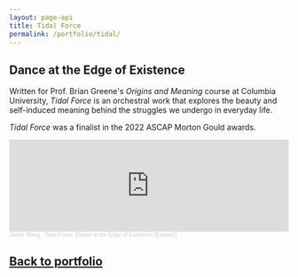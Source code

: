 ```yaml
---
layout: page-api
title: Tidal Force
permalink: /portfolio/tidal/
---
```


## Dance at the Edge of Existence

<!-- ![image](/img/tidal.png){: width="220" }{: style="float: left; margin-right: 1.5em;"} -->

Written for Prof. Brian Greene's *Origins and Meaning* course at Columbia University, *Tidal Force* is an orchestral work that explores the beauty and self-induced meaning behind the struggles we undergo in everyday life.

*Tidal Force* was a finalist in the 2022 ASCAP Morton Gould awards.

<iframe width="100%" height="166" scrolling="no" frameborder="no" allow="autoplay" src="https://w.soundcloud.com/player/?url=https%3A//api.soundcloud.com/tracks/1209543304&color=%234000ff&auto_play=false&hide_related=false&show_comments=true&show_user=true&show_reposts=false&show_teaser=true"></iframe><div style="font-size: 10px; color: #cccccc;line-break: anywhere;word-break: normal;overflow: hidden;white-space: nowrap;text-overflow: ellipsis; font-family: Interstate,Lucida Grande,Lucida Sans Unicode,Lucida Sans,Garuda,Verdana,Tahoma,sans-serif;font-weight: 100;"><a href="https://soundcloud.com/innovative_sounds" title="Jason Wang" target="_blank" style="color: #cccccc; text-decoration: none;">Jason Wang</a> · <a href="https://soundcloud.com/innovative_sounds/tidal-force-dance-at-the-edge-of-existence-excerpt" title="Tidal Force: Dance at the Edge of Existence [Excerpt]" target="_blank" style="color: #cccccc; text-decoration: none;">Tidal Force: Dance at the Edge of Existence [Excerpt]</a></div>

## [Back to portfolio](/portfolio/)